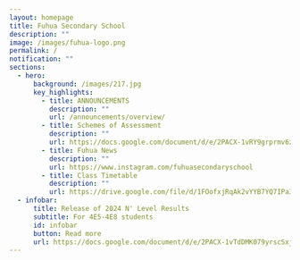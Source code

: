 ```yaml
---
layout: homepage
title: Fuhua Secondary School
description: ""
image: /images/fuhua-logo.png
permalink: /
notification: ""
sections:
  - hero:
      background: /images/217.jpg
      key_highlights:
        - title: ANNOUNCEMENTS
          description: ""
          url: /announcements/overview/
        - title: Schemes of Assessment
          description: ""
          url: https://docs.google.com/document/d/e/2PACX-1vRY9grprmv6zyYqW0hD89717TvOn5FemE6IOehli7p5PXoL6l_DSiRBj1OsOOFNQIrJdsUq-UMTTFLJ/pub
        - title: Fuhua News
          description: ""
          url: https://www.instagram.com/fuhuasecondaryschool
        - title: Class Timetable
          description: ""
          url: https://drive.google.com/file/d/1FOofxjRqAk2vYYB7YQ7IPa3qMhTg0Dtd/view?usp=sharing
  - infobar:
      title: Release of 2024 N' Level Results
      subtitle: For 4E5-4E8 students
      id: infobar
      button: Read more
      url: https://docs.google.com/document/d/e/2PACX-1vTdDMK079yrscSxjq4HMPBVShc1vP41J12uGzju_FwyQlfS1_350VgUxXiL2GgT-SV3q-mIFsGLJ-yu/pub
---
```

